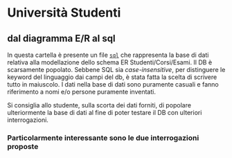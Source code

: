 # Università Studenti
## dal diagramma E/R al sql
In questa cartella è presente un file [```sql```](./UnivStud5.sql) che rappresenta la base di dati relativa alla modellazione dello schema ER Studenti/Corsi/Esami.
Il DB è scarsamente popolato.
Sebbene SQL sia *case-insensitive*, per distinguere le keyword del linguaggio dai campi del db, è stata fatta la scelta di scrivere tutto in maiuscolo.
I dati nella base di dati sono puramente casuali e fanno riferimento a nomi e/o persone puramente inventati.

Si consiglia allo studente, sulla scorta dei dati forniti, di popolare ulteriormente la base di dati al fine di poter testare il DB con ulteriori interrogazioni.

### Particolarmente interessante sono le due interrogazioni proposte
